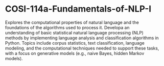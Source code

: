 # COSI-114a-Fundamentals-of-NLP-I

Explores the computational properties of natural language and the foundations of the algorithms used to process it. Developa an understanding of basic statistical natural language processing (NLP) methods by implementing language analysis and classification algorithms in Python. Topics include corpus statistics, text classification, language modeling, and the computational techniques needed to support these tasks, with a focus on generative models (e.g., naive Bayes, hidden Markov models).
